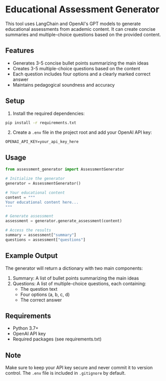 # Educational Assessment Generator

This tool uses LangChain and OpenAI's GPT models to generate educational assessments from academic content. It can create concise summaries and multiple-choice questions based on the provided content.

## Features

- Generates 3-5 concise bullet points summarizing the main ideas
- Creates 3-5 multiple-choice questions based on the content
- Each question includes four options and a clearly marked correct answer
- Maintains pedagogical soundness and accuracy

## Setup

1. Install the required dependencies:
```bash
pip install -r requirements.txt
```

2. Create a `.env` file in the project root and add your OpenAI API key:
```
OPENAI_API_KEY=your_api_key_here
```

## Usage

```python
from assessment_generator import AssessmentGenerator

# Initialize the generator
generator = AssessmentGenerator()

# Your educational content
content = """
Your educational content here...
"""

# Generate assessment
assessment = generator.generate_assessment(content)

# Access the results
summary = assessment["summary"]
questions = assessment["questions"]
```

## Example Output

The generator will return a dictionary with two main components:

1. Summary: A list of bullet points summarizing the main ideas
2. Questions: A list of multiple-choice questions, each containing:
   - The question text
   - Four options (a, b, c, d)
   - The correct answer

## Requirements

- Python 3.7+
- OpenAI API key
- Required packages (see requirements.txt)

## Note

Make sure to keep your API key secure and never commit it to version control. The `.env` file is included in `.gitignore` by default. 